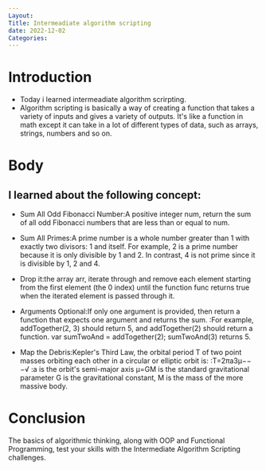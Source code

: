 ```yaml
---
Layout:
Title: Intermeadiate algorithm scripting 
date: 2022-12-02
Categories:
---
```


# Introduction
- Today i learned intermeadiate algorithm scrirpting. 
- Algorithm scripting is basically a way of creating a function that takes a variety of inputs and gives a variety of outputs. It's like a function in math except it can take in a lot of different types of data, such as arrays, strings, numbers and so on.

# Body
## I learned about the following concept:
- Sum All Odd Fibonacci Number:A positive integer num, return the sum of all odd Fibonacci numbers that are less than or equal to num.
- Sum All Primes:A prime number is a whole number greater than 1 with exactly two divisors: 1 and itself. For example, 2 is a 
prime number because it is only divisible by 1 and 2. In contrast, 4 is not prime since it is divisible by 1, 2 and 4.
- Drop it:the array arr, iterate through and remove each element starting from the first element (the 0 index) until the function func returns true when the iterated element is passed through it.
- Arguments Optional:If only one argument is provided, then return a function that expects one argument and returns the sum.
                    :For example, addTogether(2, 3) should return 5, and addTogether(2) should return a function.
                  var sumTwoAnd = addTogether(2);
                  sumTwoAnd(3) returns 5.

- Map the Debris:Kepler's Third Law, the orbital period  T  of two point masses orbiting each other in a circular or elliptic orbit is:
          :T=2πa3μ−−−√
       :a  is the orbit's semi-major axis
        μ=GM  is the standard gravitational parameter
        G  is the gravitational constant,
        M  is the mass of the more massive body.

 # Conclusion
 The basics of algorithmic thinking, along with OOP and Functional Programming, test your skills with the Intermediate Algorithm Scripting challenges.       




                  

                     










